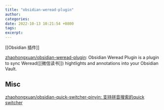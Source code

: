 ```yaml
---
title: "obsidian-weread-plugin"
author: 
categories: 
date: 2022-10-13 10:21:54 +0800
tags: 
excerpt: 
---
```



[[Obsidian 插件]]

[zhaohongxuan/obsidian-weread-plugin](https://github.com/zhaohongxuan/obsidian-weread-plugin): Obsidian Weread Plugin is a plugin to sync Weread([[微信读书]]) hightlights and annotations into your Obsidian Vault.







## Misc

[zhaohongxuan/obsidian-quick-switcher-pinyin: 支持拼音搜索的quick switcher](https://github.com/zhaohongxuan/obsidian-quick-switcher-pinyin)






